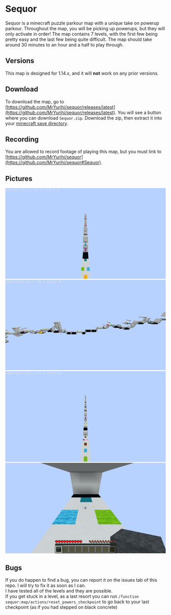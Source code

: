 # Sequor
Sequor is a minecraft puzzle parkour map with a unique take on powerup parkour. Throughout the map, you will be picking up powerups, but they will only activate in order! The map contains 7 levels, with the first few being pretty easy and the last few being quite difficult. The map should take around 30 minutes to an hour and a half to play through.

## Versions
This map is designed for 1.14.x, and it will **not** work on any prior versions.

## Download
To download the map, go to [https://github.com/MrYurihi/sequor/releases/latest](https://github.com/MrYurihi/sequor/releases/latest).
You will see a button where you can download `Sequor.zip`. Download the zip, then extract it into your [minecraft save directory](https://help.mojang.com/customer/portal/articles/1480874-where-are-minecraft-files-stored-).

## Recording
You are allowed to record footage of playing this map, but you must link to [https://github.com/MrYurihi/sequor](https://github.com/MrYurihi/sequor#Sequor).

## Pictures

![image 1](readme_img/img_0.png)
![image 2](readme_img/img_1.png)
![image 3](readme_img/img_2.png)
![image 4](readme_img/img_3.png)

## Bugs
If you do happen to find a bug, you can report it on the issues tab of this repo. I will try to fix it as soon as I can.  
I have tested all of the levels and they are possible.  
If you get stuck in a level, as a last resort you can run `/function sequor:map/actions/reset_powers_checkpoint` to go back to your last checkpoint (as if you had stepped on black concrete)
